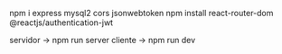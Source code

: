 npm i express mysql2 cors jsonwebtoken
npm install react-router-dom @reactjs/authentication-jwt

servidor -> npm run server
cliente -> npm run dev